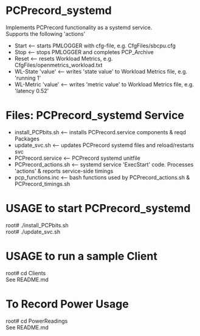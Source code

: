 # PCPrecord_systemd
Implements PCPrecord functionality as a systemd service.  
Supports the following 'actions'  
* Start  <-- starts PMLOGGER with cfg-file, e.g. CfgFiles/sbcpu.cfg  
* Stop  <-- stops PMLOGGER and completes PCP_Archive  
* Reset  <-- resets Workload Metrics, e.g. CfgFiles/openmetrics_workload.txt  
* WL-State 'value'  <-- writes 'state value' to Workload Metrics file, e.g. 'running 1'
* WL-Metric 'value' <-- writes 'metric value' to Workload Metrics file, e.g. 'latency 0.52'  
# Files: PCPrecord_systemd Service
* install_PCPbits.sh  <-- installs PCPrecord.service components & reqd Packages  
* update_svc.sh  <-- updates PCPrecord systemd files and reload/restarts svc  
* PCPrecord.service  <-- PCPrecord systemd unitfile  
* PCPrecord_actions.sh  <-- systemd service 'ExecStart' code. Processes 'actions' & reports service-side timings  
* pcp_functions.inc  <-- bash functions used by PCPrecord_actions.sh & PCPrecord_timings.sh
# USAGE to start PCPrecord_systemd 
root# ./install_PCPbits.sh  
root# ./update_svc.sh  
# USAGE to run a sample Client
root# cd Clients  
See README.md    

# To Record Power Usage  
root# cd PowerReadings  
See README.md  
